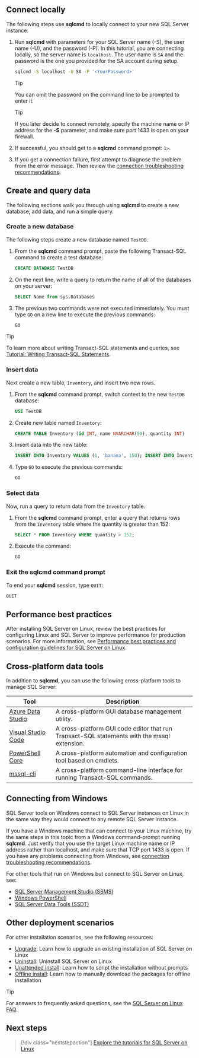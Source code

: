 ## Connect locally

The following steps use **sqlcmd** to locally connect to your new SQL Server instance.

1. Run **sqlcmd** with parameters for your SQL Server name (-S), the user name (-U), and the password (-P). In this tutorial, you are connecting locally, so the server name is `localhost`. The user name is `SA` and the password is the one you provided for the SA account during setup.

   ```bash
   sqlcmd -S localhost -U SA -P '<YourPassword>'
   ```

   > [!TIP]
   > You can omit the password on the command line to be prompted to enter it.

   > [!TIP]
   > If you later decide to connect remotely, specify the machine name or IP address for the **-S** parameter, and make sure port 1433 is open on your firewall.

1. If successful, you should get to a **sqlcmd** command prompt: `1>`.

1. If you get a connection failure, first attempt to diagnose the problem from the error message. Then review the [connection troubleshooting recommendations](../linux/sql-server-linux-troubleshooting-guide.md#connection).

## Create and query data
The following sections walk you through using **sqlcmd** to create a new database, add data, and run a simple query.

### Create a new database

The following steps create a new database named `TestDB`.

1. From the **sqlcmd** command prompt, paste the following Transact-SQL command to create a test database:

   ```sql
   CREATE DATABASE TestDB
   ```

1. On the next line, write a query to return the name of all of the databases on your server:

   ```sql
   SELECT Name from sys.Databases
   ```

1. The previous two commands were not executed immediately. You must type `GO` on a new line to execute the previous commands:

   ```sql
   GO
   ```

> [!TIP]
> To learn more about writing Transact-SQL statements and queries, see [Tutorial: Writing Transact-SQL Statements](../t-sql/tutorial-writing-transact-sql-statements.md).

### Insert data

Next create a new table, `Inventory`, and insert two new rows.

1. From the **sqlcmd** command prompt, switch context to the new `TestDB` database:

   ```sql
   USE TestDB
   ```

1. Create new table named `Inventory`:

   ```sql
   CREATE TABLE Inventory (id INT, name NVARCHAR(50), quantity INT)
   ```

1. Insert data into the new table:

   ```sql
   INSERT INTO Inventory VALUES (1, 'banana', 150); INSERT INTO Inventory VALUES (2, 'orange', 154);
   ```

1. Type `GO` to execute the previous commands:

   ```sql
   GO
   ```

### Select data

Now, run a query to return data from the `Inventory` table.

1. From the **sqlcmd** command prompt, enter a query that returns rows from the `Inventory` table where the quantity is greater than 152:

   ```sql
   SELECT * FROM Inventory WHERE quantity > 152;
   ```

1. Execute the command:

   ```sql
   GO
   ```

### Exit the sqlcmd command prompt

To end your **sqlcmd** session, type `QUIT`:

```sql
QUIT
```

## Performance best practices

After installing SQL Server on Linux, review the best practices for configuring Linux and SQL Server to improve performance for production scenarios. For more information, see [Performance best practices and configuration guidelines for SQL Server on Linux](../linux/sql-server-linux-performance-best-practices.md).

## Cross-platform data tools

In addition to **sqlcmd**, you can use the following cross-platform tools to manage SQL Server:

| Tool | Description |
| ---- | ----------- |
| [Azure Data Studio](../azure-data-studio/index.yml) | A cross-platform GUI database management utility. |
| [Visual Studio Code](../tools/visual-studio-code/sql-server-develop-use-vscode.md) | A cross-platform GUI code editor that run Transact-SQL statements with the mssql extension. |
| [PowerShell Core](../linux/sql-server-linux-manage-powershell-core.md) | A cross-platform automation and configuration tool based on cmdlets. |
| [mssql-cli](https://github.com/dbcli/mssql-cli/tree/master/doc) | A cross-platform command-line interface for running Transact-SQL commands. |

## Connecting from Windows

SQL Server tools on Windows connect to SQL Server instances on Linux in the same way they would connect to any remote SQL Server instance.

If you have a Windows machine that can connect to your Linux machine, try the same steps in this topic from a Windows command-prompt running **sqlcmd**. Just verify that you use the target Linux machine name or IP address rather than localhost, and make sure that TCP port 1433 is open. If you have any problems connecting from Windows, see [connection troubleshooting recommendations](../linux/sql-server-linux-troubleshooting-guide.md#connection).

For other tools that run on Windows but connect to SQL Server on Linux, see:

- [SQL Server Management Studio (SSMS)](../linux/sql-server-linux-manage-ssms.md)
- [Windows PowerShell](../linux/sql-server-linux-manage-powershell.md)
- [SQL Server Data Tools (SSDT)](../linux/sql-server-linux-develop-use-ssdt.md)

## Other deployment scenarios

For other installation scenarios, see the following resources:

* [Upgrade](../linux/sql-server-linux-setup.md#upgrade): Learn how to upgrade an existing installation of SQL Server on Linux
* [Uninstall](../linux/sql-server-linux-setup.md#uninstall): Uninstall SQL Server on Linux
* [Unattended install](../linux/sql-server-linux-setup.md#unattended): Learn how to script the installation without prompts
* [Offline install](../linux/sql-server-linux-setup.md#offline): Learn how to manually download the packages for offline installation

> [!TIP]
> For answers to frequently asked questions, see the [SQL Server on Linux FAQ](../linux/sql-server-linux-faq.yml).

## Next steps

> [!div class="nextstepaction"]
> [Explore the tutorials for SQL Server on Linux](../linux/sql-server-linux-migrate-restore-database.md)